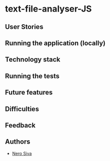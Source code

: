 # text-file-analyser-JS

## User Stories

## Running the application (locally)

## Technology stack

## Running the tests

## Future features

## Difficulties

## Feedback

## Authors

* [Nero Siva](https://github.com/neroshan12)
